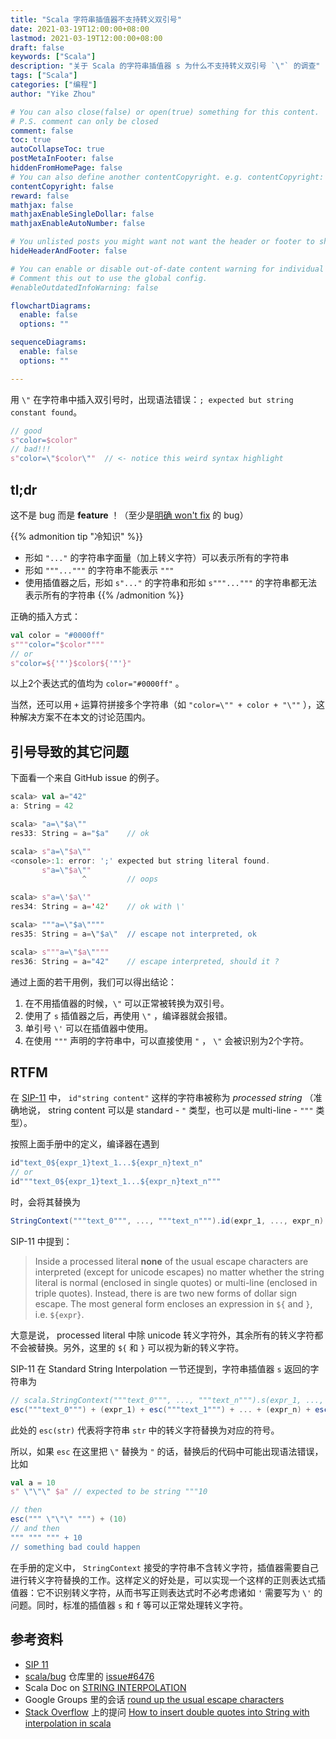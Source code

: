 ```yaml
---
title: "Scala 字符串插值器不支持转义双引号"
date: 2021-03-19T12:00:00+08:00
lastmod: 2021-03-19T12:00:00+08:00
draft: false
keywords: ["Scala"]
description: "关于 Scala 的字符串插值器 s 为什么不支持转义双引号 `\"` 的调查"
tags: ["Scala"]
categories: ["编程"]
author: "Yike Zhou"

# You can also close(false) or open(true) something for this content.
# P.S. comment can only be closed
comment: false
toc: true
autoCollapseToc: true
postMetaInFooter: false
hiddenFromHomePage: false
# You can also define another contentCopyright. e.g. contentCopyright: "This is another copyright."
contentCopyright: false
reward: false
mathjax: false
mathjaxEnableSingleDollar: false
mathjaxEnableAutoNumber: false

# You unlisted posts you might want not want the header or footer to show
hideHeaderAndFooter: false

# You can enable or disable out-of-date content warning for individual post.
# Comment this out to use the global config.
#enableOutdatedInfoWarning: false

flowchartDiagrams:
  enable: false
  options: ""

sequenceDiagrams:
  enable: false
  options: ""

---
```


<!--more-->
用 `\"` 在字符串中插入双引号时，出现语法错误：`; expected but string constant found`。

```scala
// good
s"color=$color"
// bad!!!
s"color=\"$color\""  // <- notice this weird syntax highlight
```

## tl;dr

这不是 bug 而是 **feature** ！（至少是[明确 won't fix](https://groups.google.com/d/topic/scala-sips/d2K23f__6b0/discussion) 的 bug）

{{% admonition tip "冷知识" %}}
- 形如 `"..."` 的字符串字面量（加上转义字符）可以表示所有的字符串
- 形如 `"""..."""` 的字符串不能表示 `"""`
- 使用插值器之后，形如 `s"..."` 的字符串和形如 `s"""..."""` 的字符串都无法表示所有的字符串
{{% /admonition %}}

正确的插入方式：

```scala
val color = "#0000ff"
s"""color="$color""""
// or
s"color=${'"'}$color${'"'}"
```

以上2个表达式的值均为 `color="#0000ff"` 。

当然，还可以用 `+` 运算符拼接多个字符串（如 `"color=\"" + color + "\""` ），这种解决方案不在本文的讨论范围内。

## 引号导致的其它问题

下面看一个来自 GitHub issue 的例子。

```scala
scala> val a="42"
a: String = 42

scala> "a=\"$a\""
res33: String = a="$a"    // ok

scala> s"a=\"$a\""
<console>:1: error: ';' expected but string literal found.
       s"a=\"$a\""
                ^         // oops

scala> s"a=\'$a\'"
res34: String = a='42'    // ok with \'

scala> """a=\"$a\""""
res35: String = a=\"$a\"  // escape not interpreted, ok

scala> s"""a=\"$a\""""
res36: String = a="42"    // escape interpreted, should it ?
```

通过上面的若干用例，我们可以得出结论：

1. 在不用插值器的时候，`\"` 可以正常被转换为双引号。
2. 使用了 `s` 插值器之后，再使用 `\"` ，编译器就会报错。
3. 单引号 `\'` 可以在插值器中使用。
4. 在使用 `"""` 声明的字符串中，可以直接使用 `"` ， `\"` 会被识别为2个字符。

## RTFM

在 [SIP-11](https://docs.scala-lang.org/sips/string-interpolation.html) 中， `id"string content"` 这样的字符串被称为 *processed string* （准确地说， string content 可以是 standard - `"` 类型，也可以是 multi-line - `"""` 类型）。

按照上面手册中的定义，编译器在遇到

```scala
id"text_0${expr_1}text_1...${expr_n}text_n"
// or
id"""text_0${expr_1}text_1...${expr_n}text_n"""
```

时，会将其替换为

```scala
StringContext("""text_0""", ..., """text_n""").id(expr_1, ..., expr_n)
```

SIP-11 中提到：

> Inside a processed literal **none** of the usual escape characters are interpreted (except for unicode escapes) no matter whether the string literal is normal (enclosed in single quotes) or multi-line (enclosed in triple quotes). Instead, there is are two new forms of dollar sign escape. The most general form encloses an expression in `${` and `}`, i.e. `${expr}`.

大意是说， processed literal 中除 unicode 转义字符外，其余所有的转义字符都不会被替换。另外，这里的 `${` 和 `}` 可以视为新的转义字符。

SIP-11 在 Standard String Interpolation 一节还提到，字符串插值器 `s` 返回的字符串为

```scala
// scala.StringContext("""text_0""", ..., """text_n""").s(expr_1, ..., expr_n)
esc("""text_0""") + (expr_1) + esc("""text_1""") + ... + (expr_n) + esc("""text_n""")
```

此处的 `esc(str)` 代表将字符串 `str` 中的转义字符替换为对应的符号。

所以，如果 `esc` 在这里把 `\"` 替换为 `"` 的话，替换后的代码中可能出现语法错误，比如

```scala
val a = 10
s" \"\"\" $a" // expected to be string """10

// then
esc(""" \"\"\" """) + (10)
// and then
""" """ """ + 10
// something bad could happen
```

在手册的定义中， `StringContext` 接受的字符串不含转义字符，插值器需要自己进行转义字符替换的工作。这样定义的好处是，可以实现一个这样的正则表达式插值器：它不识别转义字符，从而书写正则表达式时不必考虑诸如 `'` 需要写为 `\'` 的问题。同时，标准的插值器 `s` 和 `f` 等可以正常处理转义字符。

## 参考资料

- [SIP 11](https://docs.scala-lang.org/sips/string-interpolation.html)
- [scala/bug](https://github.com/scala/bug) 仓库里的 [issue#6476](https://github.com/scala/bug/issues/6476)
- Scala Doc on [STRING INTERPOLATION](https://docs.scala-lang.org/overviews/core/string-interpolation.html)
- Google Groups 里的会话 [round up the usual escape characters](https://groups.google.com/g/scala-sips/c/d2K23f__6b0/discussion)
- [Stack Overflow](https://stackoverflow.com/) 上的提问 [How to insert double quotes into String with interpolation in scala](https://stackoverflow.com/questions/21086263/how-to-insert-double-quotes-into-string-with-interpolation-in-scala)